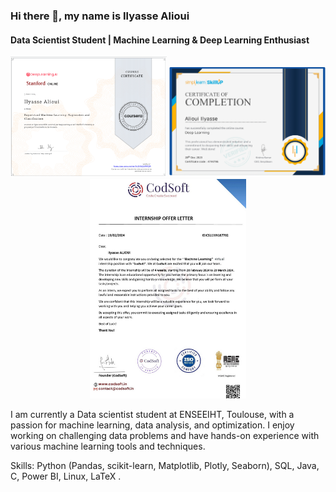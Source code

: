 ### Hi there 👋, my name is Ilyasse Alioui
#### Data Scientist Student | Machine Learning & Deep Learning Enthusiast

<p align="center">
  <img src="https://github.com/Alioui10/Alioui10/blob/main/machine learning.png" alt="Image 1" width="250"/>
  <img src="https://github.com/Alioui10/Alioui10/blob/main/deep learning.png" alt="Image 2" width="250"/>
  <img src="https://github.com/Alioui10/Alioui10/blob/main/internship.png" alt="Image 3" width="250"/>
</p>


I am currently a Data scientist student at ENSEEIHT, Toulouse, with a passion for machine learning, data analysis, and optimization. I enjoy working on challenging data problems and have hands-on experience with various machine learning tools and techniques.

Skills: Python (Pandas, scikit-learn, Matplotlib, Plotly, Seaborn), SQL, Java, C,  Power BI, Linux, LaTeX .






###
